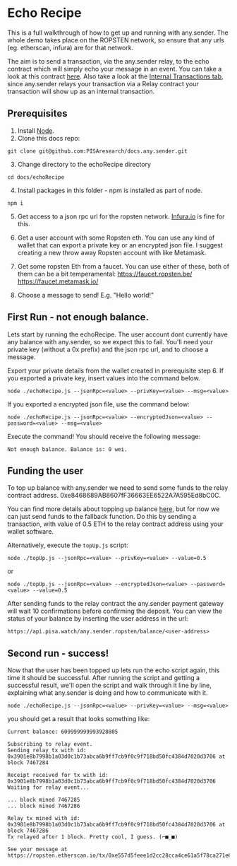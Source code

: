 # Echo Recipe

This is a full walkthrough of how to get up and running with any.sender. The whole demo takes place on the ROPSTEN network, so ensure that any urls (eg. etherscan, infura) are for that network.

The aim is to send a transaction, via the any.sender relay, to the echo contract which will simply echo your message in an event. You can take a look at this contract [here](https://ropsten.etherscan.io/address/0xFDE83bd51bddAA39F15c1Bf50E222a7AE5831D83#code). Also take a look at the [Internal Transactions tab](https://ropsten.etherscan.io/address/0xFDE83bd51bddAA39F15c1Bf50E222a7AE5831D83), since any.sender relays your transaction via a Relay contract your transaction will show up as an internal transaction.

## Prerequisites
1. Install [Node](https://nodejs.org/en/download/). 
2. Clone this docs repo:
```
git clone git@github.com:PISAresearch/docs.any.sender.git
```

3. Change directory to the echoRecipe directory
```
cd docs/echoRecipe
```

4. Install packages in this folder - npm is installed as part of node.
```
npm i
```

5. Get access to a json rpc url for the ropsten network. [Infura.io](https://infura.io/) is fine for this.

6. Get a user account with some Ropsten eth. You can use any kind of wallet that can export a private key or an encrypted json file. I suggest creating a new throw away Ropsten account with like Metamask.

7. Get some ropsten Eth from a faucet. You can use either of these, both of them can be a bit temperamental:
https://faucet.ropsten.be/
https://faucet.metamask.io/

8. Choose a message to send! E.g. "Hello world!"

## First Run - not enough balance.

Lets start by running the echoRecipe. The user account dont currently have any balance with any.sender, so we expect this to fail. You'll need your private key (without a 0x prefix) and the json rpc url, and to choose a message.

Export your private details from the wallet created in prerequisite step 6. If you exported a private key, insert values into the command below.
```
node ./echoRecipe.js --jsonRpc=<value> --privKey=<value> --msg=<value>

```

If you exported a encrypted json file, use the command below:
```
node ./echoRecipe.js --jsonRpc=<value> --encryptedJson=<value> --password=<value> --msg=<value>

```

Execute the command! You should receive the following message:
```
Not enough balance. Balance is: 0 wei.
```

## Funding the user

To top up balance with any.sender we need to send some funds to the relay contract address. 0xe8468689AB8607fF36663EE6522A7A595Ed8bC0C. 

You can find more details about topping up balance [here](../payments.md), but for now we can just send funds to the fallback function. Do this by sending a transaction, with value of 0.5 ETH to the relay contract address using your wallet software. 

Alternatively, execute the `topUp.js` script:

```
node ./topUp.js --jsonRpc=<value> --privKey=<value> --value=0.5
```
or
```
node ./topUp.js --jsonRpc=<value> --encryptedJson=<value> --password=<value> --value=0.5
```

After sending funds to the relay contract the any.sender payment gateway will wait 10 confirmations before confirming the deposit. You can view the status of your balance by inserting the user address in the url: 
```
https://api.pisa.watch/any.sender.ropsten/balance/<user-address>
```

## Second run - success!
Now that the user has been topped up lets run the echo script again, this time it should be successful. After running the script and getting a successful result, we'll open the script and walk through it line by line, explaining what any.sender is doing and how to communicate with it.

```
node ./echoRecipe.js --jsonRpc=<value> --privKey=<value> --msg=<value>
```
you should get a result that looks something like:

```
Current balance: 609999999993928805

Subscribing to relay event.
Sending relay tx with id: 0x3901e8b7998b1a03d0c1b73abca6b9ff7cb9f0c9f718bd50fc4384d7020d3706 at block 7467284

Receipt received for tx with id: 0x3901e8b7998b1a03d0c1b73abca6b9ff7cb9f0c9f718bd50fc4384d7020d3706
Waiting for relay event...

... block mined 7467285
... block mined 7467286

Relay tx mined with id: 0x3901e8b7998b1a03d0c1b73abca6b9ff7cb9f0c9f718bd50fc4384d7020d3706 at block 7467286
Tx relayed after 1 block. Pretty cool, I guess. (⌐■_■)

See your message at https://ropsten.etherscan.io/tx/0xe557d5feee1d2cc28cca4ce61a5f78ca271e6f139bd82f4a44d9a671a994dd8e#eventlog
```

